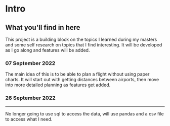 <h1>Intro</h1>
<h2>What you'll find in here</h2>
<p>This project is a building block on the topics I learned during my masters and some self research on topics that I find interesting. It will be developed as I go along
and features will be added.</p>
<h3>07 September 2022</h3>
<p>The main idea of this is to be able to plan a flight without using paper charts. It will start out with getting distances between airports, then move into more detailed planning as features get added.</p>

<h3>26 September 2022</h3>
<hr>
<p>No longer going to use sql to access the data, will use pandas and a csv file to access what I need.</p>